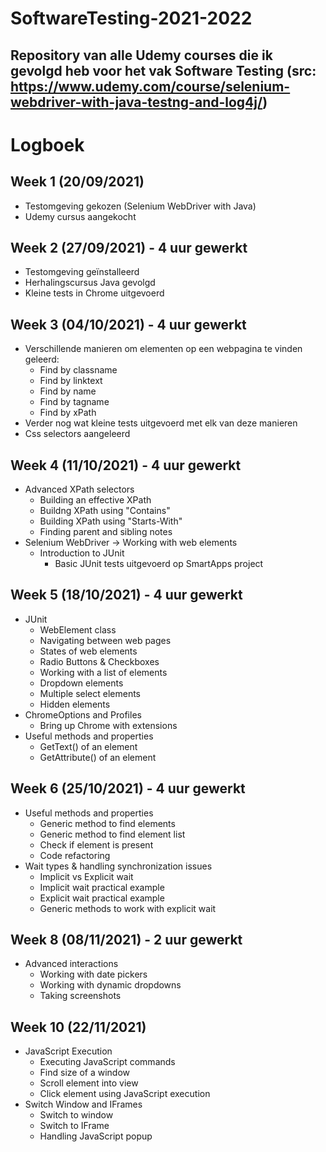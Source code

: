 # SoftwareTesting-2021-2022
## Repository van alle Udemy courses die ik gevolgd heb voor het vak Software Testing (src: https://www.udemy.com/course/selenium-webdriver-with-java-testng-and-log4j/)

# Logboek

## Week 1 (20/09/2021) 
- Testomgeving gekozen (Selenium WebDriver with Java)
- Udemy cursus aangekocht

## Week 2 (27/09/2021) - 4 uur gewerkt
- Testomgeving geïnstalleerd
- Herhalingscursus Java gevolgd
- Kleine tests in Chrome uitgevoerd

## Week 3 (04/10/2021) - 4 uur gewerkt
- Verschillende manieren om elementen op een webpagina te vinden geleerd:
	- Find by classname
	- Find by linktext
	- Find by name
	- Find by tagname
	- Find by xPath
- Verder nog wat kleine tests uitgevoerd met elk van deze manieren
- Css selectors aangeleerd

## Week 4 (11/10/2021) - 4 uur gewerkt
- Advanced XPath selectors
	- Building an effective XPath
	- Buildng XPath using "Contains"
	- Building XPath using "Starts-With"
	- Finding parent and sibling notes
- Selenium WebDriver -> Working with web elements
	- Introduction to JUnit
		- Basic JUnit tests uitgevoerd op SmartApps project

## Week 5 (18/10/2021) - 4 uur gewerkt
- JUnit
	- WebElement class
	- Navigating between web pages
	- States of web elements
	- Radio Buttons & Checkboxes
	- Working with a list of elements
	- Dropdown elements
	- Multiple select elements
	- Hidden elements
- ChromeOptions and Profiles
	- Bring up Chrome with extensions
- Useful methods and properties
	- GetText() of an element
	- GetAttribute() of an element

## Week 6 (25/10/2021) - 4 uur gewerkt
- Useful methods and properties
	- Generic method to find elements
	- Generic method to find element list
	- Check if element is present
	- Code refactoring
- Wait types & handling synchronization issues
	- Implicit vs Explicit wait
	- Implicit wait practical example
	- Explicit wait practical example
	- Generic methods to work with explicit wait

## Week 8 (08/11/2021) - 2 uur gewerkt
- Advanced interactions
	- Working with date pickers
	- Working with dynamic dropdowns
	- Taking screenshots

## Week 10 (22/11/2021)
- JavaScript Execution
	- Executing JavaScript commands
	- Find size of a window
	- Scroll element into view
	- Click element using JavaScript execution
- Switch Window and IFrames
	- Switch to window
	- Switch to IFrame
	- Handling JavaScript popup

